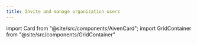 ```yaml
---
title: Invite and manage organization users
---
```


import Card from "@site/src/components/AivenCard";
import GridContainer from "@site/src/components/GridContainer"

<GridContainer columns={3}>
    <Card
      to="/docs/platform/howto/manage-org-users"
      iconName="clipboardCheck"
      title="Add users manually"
      description="Send users inivites to access your organization on Aiven."
    />
    <Card
      to="/docs/platform/howto/list-groups"
      iconName="book"
      title="Groups"
      description="Learn about user groups and how they help you control access to
      projects and services."
    />
    <Card
      to="/docs/platform/howto/manage-groups"
      iconName="clipboardCheck"
      title="Create groups"
      description="Create and users to groups."
    />
    <Card
      to="/docs/platform/reference/project-member-privileges"
      iconName="book"
      title="Project member roles"
      description="View the different roles that you can assign to groups and their
      level of access to a project and its services."
    />
    <Card
      to="/docs/platform/howto/add-groups-projects"
      iconName="clipboardCheck"
      title="Add groups to projects"
      description="Give users in a group access to a project."
    />
</GridContainer>

<GridContainer>
  <Card
    to="/docs/platform/get-started/get-started-users"
    title="<-- Users and groups"
  />
  <Card
    to="/docs/platform/get-started/get-started-security"
    title="Secure your organization -->"
  />
</GridContainer>
